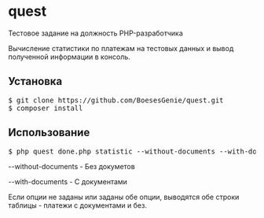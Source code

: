 # quest
Тестовое задание на должность PHP-разработчика

Вычисление статистики по платежам на тестовых данных и вывод полученной информации в консоль.

<h2>Установка</h2>
<pre>
$ git clone https://github.com/BoesesGenie/quest.git
$ composer install
</pre>

<h2>Использование</h2>
<pre>
$ php quest_done.php statistic --without-documents --with-documents
</pre>

--without-documents - Без докуметов

--with-documents - С документами

Если опции не заданы или заданы обе опции, выводятся обе строки таблицы - платежи с документами и без.
